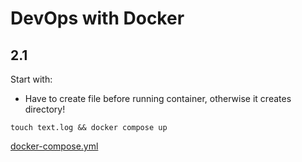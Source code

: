 # DevOps with Docker
## 2.1
Start with:
- Have to create file before running container, otherwise it creates directory!
```
touch text.log && docker compose up
```

[docker-compose.yml](docker-compose.yml)
